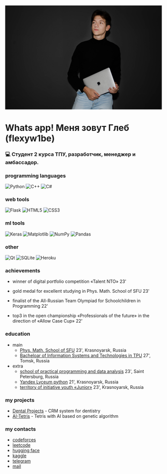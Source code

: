 [![Header](https://github.com/flexyw1be/flexyw1be/blob/main/me.jpg)](https://github.com/flexyw1be/flexyw1be/blob/main/me.jpg)


# Whats app! Меня зовут Глеб (flexyw1be)  

### 💻 Студент 2 курса ТПУ, разработчик, менеджер и амбассадор.  

### programming languages
![Python](https://img.shields.io/badge/python-3670A0?style=for-the-badge&logo=python&logoColor=ffdd54)
![C++](https://img.shields.io/badge/c++-%2300599C.svg?style=for-the-badge&logo=c%2B%2B&logoColor=white)
![C#](https://img.shields.io/badge/C%23-239120?style=for-the-badge&logo=c-sharp&logoColor=ffdd54)

### web tools
![Flask](https://img.shields.io/badge/flask-%23000.svg?style=for-the-badge&logo=flask&logoColor=white)
![HTML5](https://img.shields.io/badge/html5-%23E34F26.svg?style=for-the-badge&logo=html5&logoColor=white)
![CSS3](https://img.shields.io/badge/css3-%231572B6.svg?style=for-the-badge&logo=css3&logoColor=white)

### ml tools
![Keras](https://img.shields.io/badge/Keras-%23D00000.svg?style=for-the-badge&logo=Keras&logoColor=white)
![Matplotlib](https://img.shields.io/badge/Matplotlib-%23ffffff.svg?style=for-the-badge&logo=Matplotlib&logoColor=black)
![NumPy](https://img.shields.io/badge/numpy-%23013243.svg?style=for-the-badge&logo=numpy&logoColor=white)
![Pandas](https://img.shields.io/badge/pandas-%23150458.svg?style=for-the-badge&logo=pandas&logoColor=white)

### other
![Qt](https://img.shields.io/badge/Qt-%23217346.svg?style=for-the-badge&logo=Qt&logoColor=white)
![SQLite](https://img.shields.io/badge/sqlite-%2307405e.svg?style=for-the-badge&logo=sqlite&logoColor=white)
![Heroku](https://img.shields.io/badge/heroku-%23430098.svg?style=for-the-badge&logo=heroku&logoColor=white)
### <a id="ach">achievements

* winner of digital portfolio competition «Talent NTO» 23'

* gold medal for excellent studying in Phys. Math. School of SFU 23'

* finalist of the All-Russian Team Olympiad for Schoolchildren in Programming 22'

* top3 in the open championship «Professionals of the future» in the direction of «Allow Case Cup» 22'

### <a id="edu">education

* main
    * [Phys. Math. School of SFU](https://fms.sfu-kras.ru/) 23', Krasnoyarsk, Russia
    * [Bacheloar of Information Systems and Technologies in TPU](https://abiturient.tpu.ru/program/2199717950) 27', Tomsk, Russia
* extra
    * [school of practical programming and data analysis](https://spb.hse.ru/fmcs/programming/) 23', Saint Petersburg, Russia
    * [Yandex Lyceum python](https://lyceum.yandex.ru/) 21', Krasnoyarsk, Russia
    * [territory of initiative youth «Junior»](https://vk.com/timjunior) 23', Krasnoyarsk, Russia
### <a id="projects">my projects

* [Dental Projects](https://github.com/flexyw1be/DentalProject) - CRM system for dentistry
* [AI-Tetris](https://github.com/flexyw1be/AI-tetris) - Tetris with AI based on genetic algorithm

### <a id="me">my contacts
* [codeforces](https://codeforces.com/profile/flexyw1be)
* [leetcode](https://leetcode.com/u/flexyw1be/)
* [hugging face](https://huggingface.co/flexyw1be)
* [kaggle](https://www.kaggle.com/flexyw1be)
* [telegram](https://t.me/dumbest_boy)
* [mail](gmikhaylovv@gmal.ru)




